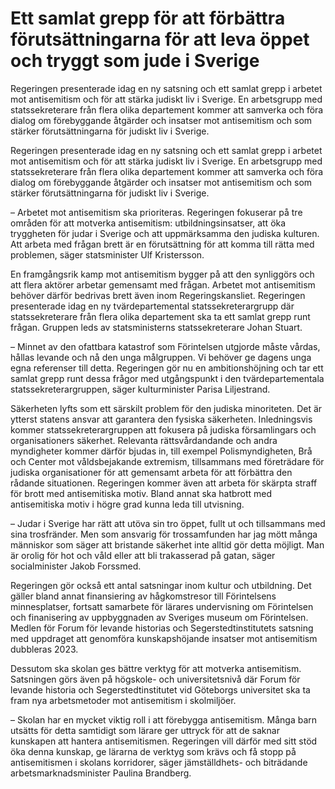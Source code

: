 # Ett samlat grepp för att förbättra förutsättningarna för att leva öppet och tryggt som jude i Sverige

Regeringen presenterade idag en ny satsning och ett samlat grepp i arbetet mot antisemitism och för att stärka judiskt liv i Sverige. En arbetsgrupp med statssekreterare från flera olika departement kommer att samverka och föra dialog om förebyggande åtgärder och insatser mot antisemitism och som stärker förutsättningarna för judiskt liv i Sverige.

Regeringen presenterade idag en ny satsning och ett samlat grepp i arbetet mot antisemitism och för att stärka judiskt liv i Sverige. En arbetsgrupp med statssekreterare från flera olika departement kommer att samverka och föra dialog om förebyggande åtgärder och insatser mot antisemitism och som stärker förutsättningarna för judiskt liv i Sverige.

– Arbetet mot antisemitism ska prioriteras. Regeringen fokuserar på tre områden för att motverka antisemitism: utbildningsinsatser, att öka tryggheten för judar i Sverige och att uppmärksamma den judiska kulturen. Att arbeta med frågan brett är en förutsättning för att komma till rätta med problemen, säger statsminister Ulf Kristersson.

En framgångsrik kamp mot antisemitism bygger på att den synliggörs och att flera aktörer arbetar gemensamt med frågan. Arbetet mot antisemitism behöver därför bedrivas brett även inom Regeringskansliet. Regeringen presenterade idag en ny tvärdepartemental statssekreterargrupp där statssekreterare från flera olika departement ska ta ett samlat grepp runt frågan. Gruppen leds av statsministerns statssekreterare Johan Stuart.

– Minnet av den ofattbara katastrof som Förintelsen utgjorde måste vårdas, hållas levande och nå den unga målgruppen. Vi behöver ge dagens unga egna referenser till detta. Regeringen gör nu en ambitionshöjning och tar ett samlat grepp runt dessa frågor med utgångspunkt i den tvärdepartementala statssekreterargruppen, säger kulturminister Parisa Liljestrand.

Säkerheten lyfts som ett särskilt problem för den judiska minoriteten. Det är ytterst statens ansvar att garantera den fysiska säkerheten. Inledningsvis kommer statssekreterargruppen att fokusera på judiska församlingars och organisationers säkerhet. Relevanta rättsvårdandande och andra myndigheter kommer därför bjudas in, till exempel Polismyndigheten, Brå och Center mot våldsbejakande extremism, tillsammans med företrädare för judiska organisationer för att gemensamt arbeta för att förbättra den rådande situationen. Regeringen kommer även att arbeta för skärpta straff för brott med antisemitiska motiv. Bland annat ska hatbrott med antisemitiska motiv i högre grad kunna leda till utvisning.

– Judar i Sverige har rätt att utöva sin tro öppet, fullt ut och tillsammans med sina trosfränder. Men som ansvarig för trossamfunden har jag mött många människor som säger att bristande säkerhet inte alltid gör detta möjligt. Man är orolig för hot och våld eller att bli trakasserad på gatan, säger socialminister Jakob Forssmed.

Regeringen gör också ett antal satsningar inom kultur och utbildning. Det gäller bland annat finansiering av hågkomstresor till Förintelsens minnesplatser, fortsatt samarbete för lärares undervisning om Förintelsen och finanisering av uppbyggnaden av Sveriges museum om Förintelsen. Medlen för Forum för levande historias och Segerstedtinstitutets satsning med uppdraget att genomföra kunskapshöjande insatser mot antisemitism dubbleras 2023.

Dessutom ska skolan ges bättre verktyg för att motverka antisemitism. Satsningen görs även på högskole- och universitetsnivå där Forum för levande historia och Segerstedtinstitutet vid Göteborgs universitet ska ta fram nya arbetsmetoder mot antisemitism i skolmiljöer.

– Skolan har en mycket viktig roll i att förebygga antisemitism. Många barn utsätts för detta samtidigt som lärare ger uttryck för att de saknar kunskapen att hantera antisemitismen. Regeringen vill därför med sitt stöd öka denna kunskap, ge lärarna de verktyg som krävs och få stopp på antisemitismen i skolans korridorer, säger jämställdhets- och biträdande arbetsmarknadsminister Paulina Brandberg.

